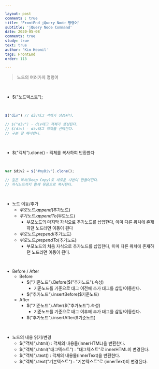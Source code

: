 ```yaml
---

layout: post
comments : true
title: 'FrontEnd jQuery Node 명령어'
subtitle: 'jQuery Node Command'
date: 2020-05-08
comments: true
study: true
text: true
author: 'Kim Heonil'
tags: FrontEnd
order: 113

---
```


> 노드의 여러가지 명령어

<br>

- $("노드텍스트");

<br>

``` javascript
$("div") // div태그 객체가 생성된다.

// $("div") - div태그 객체가 생성된다.
// $(div) - div태그 객체를 선택한다.
// 구분 잘 해야한다.
```

<br>

- $("객체").clone() - 객체를 복사하여 반환한다

<br>

``` javascript
var $div2 = $("#myDiv").clone();

// 깊은 복사(Deep Copy)로 새로운 사본이 만들어진다.
// 자식노드까지 함께 묶음으로 복사된다.
```

<br>

- 노드 이동/추가
  - $부모노드.append($추가노드)
  - $추가노드.appendTo($부모노드)
    - 부모노드의 마지막 자식으로 추가노드를 삽입한다, 이미 다른 위치에 존재하던 노드라면 이동이 된다
  - $부모노드.prepend($추가노드)
  - $부모노드.prependTo($추가노드)
    - 부모노드의 처음 자식으로 추가노드를 삽입한다, 이미 다른 위치에 존재하던 노드라면 이동이 된다.

<br>

- Before / After
  - Before
    - $("기준노드").Before($("추가노드").속성)
      - 기준노드를 기준으로 태그 이전에 추가 태그를 삽입/이동한다.
    - $("추가노드").insertBefore($기준노드)
  - After
    - $("기준노드").After($("추가노드").속성)
      - 기준노드를 기준으로 태그 이후에 추가 태그를 삽입/이동한다.
    - $("추가노드").insertAfter($기준노드)

<br>

- 노드의 내용 읽기/변경
  - $("객체").html() : 객체의 내용물(innerHTML)을 반환한다.
  - $("객체").html("태그텍스트") : "태그텍스트"로 innerHTML이 변경된다.
  - $("객체").text() : 객체의 내용물(innerText)을 반환한다.
  - $("객체").text("기본텍스트") : "기본텍스트"로 (innerText)이 변경된다.

<br><br>
<br>